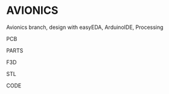 # AVIONICS

Avionics branch, design with easyEDA, ArduinoIDE, Processing

PCB

PARTS

F3D

STL

CODE
